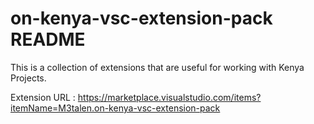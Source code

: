# on-kenya-vsc-extension-pack README

This is a collection of extensions that are useful for working with Kenya Projects.

Extension URL : https://marketplace.visualstudio.com/items?itemName=M3talen.on-kenya-vsc-extension-pack
